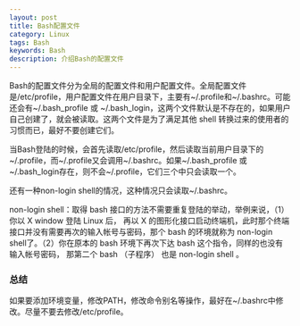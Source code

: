 ```yaml
---
layout: post
title: Bash配置文件
category: Linux
tags: Bash
keywords: Bash
description: 介绍Bash的配置文件
---
```


Bash的配置文件分为全局的配置文件和用户配置文件。全局配置文件是/etc/profile，用户配置文件在用户目录下，主要有~/.profile和~/.bashrc。可能还会有~/.bash_profile 或 ~/.bash_login，这两个文件默认是不存在的，如果用户自己创建了，就会被读取。这两个文件是为了满足其他 shell 转换过来的使用者的习惯而已，最好不要创建它们。

当Bash登陆的时候，会首先读取/etc/profile，然后读取当前用户目录下的~/.profile，而~/.profile又会调用~/.bashrc。如果~/.bash_profile 或 ~/.bash_login存在，则不会~/.profile，它们三个中只会读取一个。

还有一种non-login shell的情况，这种情况只会读取~/.bashrc。

non-login shell：取得 bash 接口的方法不需要重复登陆的举动，举例来说，（1）你以 X window 登陆 Linux 后， 再以 X 的图形化接口启动终端机，此时那个终端接口并没有需要再次的输入帐号与密码，那个 bash 的环境就称为 non-login shell了。（2）你在原本的 bash 环境下再次下达 bash 这个指令，同样的也没有输入帐号密码， 那第二个 bash （子程序） 也是 non-login shell 。

### 总结
如果要添加环境变量，修改PATH，修改命令别名等操作，最好在~/.bashrc中修改。尽量不要去修改/etc/profile。
